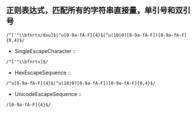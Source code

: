 ## 正则表达式，匹配所有的字符串直接量，单引号和双引号

```
/^['"\\bfnrtv/dxu]$|^u[0-9a-fA-F]{4}$|^u(10|0?[0-9a-fA-F])[0-9a-fA-F]{0,4}$/
```
- SingleEscapeCharacter :: 
```
/^['"\\bfnrtv]$/
```

- HexEscapeSequence ::

```
/^u[0-9a-fA-F]{4}$|^u(10|0?[0-9a-fA-F])[0-9a-fA-F]{0,4}$/
```

- UnicodeEscapeSequence ::

```
/[0-9a-fA-F]{4}$/
```

